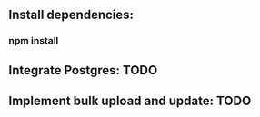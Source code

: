 ## Install dependencies:
### npm install

## Integrate Postgres: TODO
## Implement bulk upload and update:  TODO